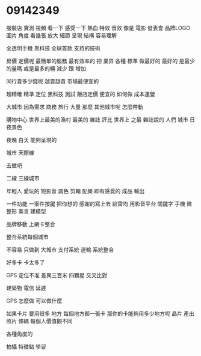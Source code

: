 # 09142349
服裝店
實測 視頻 看一下
感受一下
熱血 特效 音效 像是 電影 發表會 品牌LOGO
圖片 角度 看幾張 放大 細節 呈現 結構 容易理解

全透明手機
黑科技
全球首款 支持的技術


房價 定價呢
 最簡單的服務 最有效率的 把 業界 各種 標準
 做最好的 最好的 是最少的量嗎 或是最多的輛
 減少 跟 增加

 同行賣多少錢呢
 越賣越貴
 市場最便宜的
 
超精確 精準 定位
黑科技
測試 
飯店定價
便宜的
如何做
成本運營

大城市 因為需求 商務 旅行 大量
那麼 其他城市呢
怎麼帶動


購物中心
世界上最美的漁村
最美的
雜誌 評比 世界上 之最
雜誌說的
人們
城市 日 夜景色

夜晚 白天
能夠呈現的

城市 天際線 

去做吧

二線 三線城市

年輕人 愛玩的 短影音
調色 剪輯 配樂
 即有感覺的
 成品
 輸出

一件功能
一案件按鍵
把你想的 感謝的寫上去 給雷均
用影音平台 關鍵字
手機 微整形 美言
建模型

品牌移動 上網卡整合

整合系統每個城市

不容易
只做到 大城市 支付系統 運輸
系統整合

好多卡
卡太多了

GPS
定位不准
差異三百米 四顆星 交叉比對

建築物 電信
延遲

GPS 怎麼做
可以做什麼

如果卡片 要用很多 地方 每個地方都一張卡
那你的卡能夠用多少地方呢
晶片 產出 照片
條碼
每個人價值觀不同


各種角度的

拍攝
特徵點 
學習
